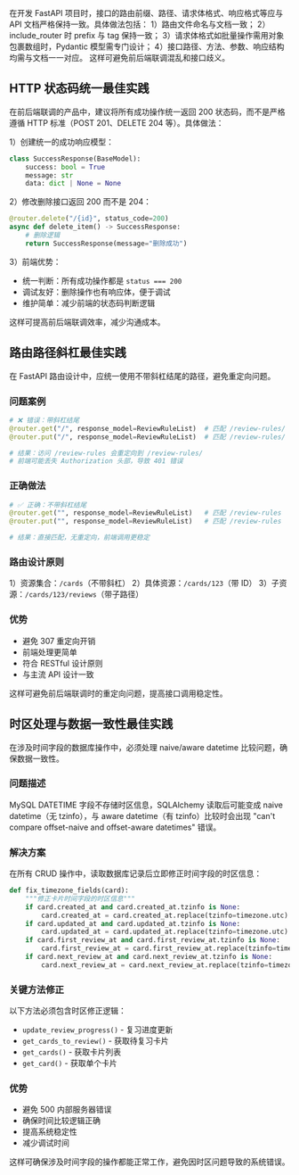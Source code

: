 在开发 FastAPI 项目时，接口的路由前缀、路径、请求体格式、响应格式等应与 API 文档严格保持一致。具体做法包括：
1）路由文件命名与文档一致；
2）include_router 时 prefix 与 tag 保持一致；
3）请求体格式如批量操作需用对象包裹数组时，Pydantic 模型需专门设计；
4）接口路径、方法、参数、响应结构均需与文档一一对应。
这样可避免前后端联调混乱和接口歧义。

## HTTP 状态码统一最佳实践

在前后端联调的产品中，建议将所有成功操作统一返回 200 状态码，而不是严格遵循 HTTP 标准（POST 201、DELETE 204 等）。具体做法：

1）创建统一的成功响应模型：
```python
class SuccessResponse(BaseModel):
    success: bool = True
    message: str
    data: dict | None = None
```

2）修改删除接口返回 200 而不是 204：
```python
@router.delete("/{id}", status_code=200)
async def delete_item() -> SuccessResponse:
    # 删除逻辑
    return SuccessResponse(message="删除成功")
```

3）前端优势：
- 统一判断：所有成功操作都是 `status === 200`
- 调试友好：删除操作也有响应体，便于调试
- 维护简单：减少前端的状态码判断逻辑

这样可提高前后端联调效率，减少沟通成本。

## 路由路径斜杠最佳实践

在 FastAPI 路由设计中，应统一使用不带斜杠结尾的路径，避免重定向问题。

### 问题案例
```python
# ❌ 错误：带斜杠结尾
@router.get("/", response_model=ReviewRuleList)  # 匹配 /review-rules/
@router.put("/", response_model=ReviewRuleList)  # 匹配 /review-rules/

# 结果：访问 /review-rules 会重定向到 /review-rules/
# 前端可能丢失 Authorization 头部，导致 401 错误
```

### 正确做法
```python
# ✅ 正确：不带斜杠结尾
@router.get("", response_model=ReviewRuleList)   # 匹配 /review-rules
@router.put("", response_model=ReviewRuleList)   # 匹配 /review-rules

# 结果：直接匹配，无重定向，前端调用更稳定
```

### 路由设计原则
1）资源集合：`/cards`（不带斜杠）
2）具体资源：`/cards/123`（带 ID）
3）子资源：`/cards/123/reviews`（带子路径）

### 优势
- 避免 307 重定向开销
- 前端处理更简单
- 符合 RESTful 设计原则
- 与主流 API 设计一致

这样可避免前后端联调时的重定向问题，提高接口调用稳定性。

## 时区处理与数据一致性最佳实践

在涉及时间字段的数据库操作中，必须处理 naive/aware datetime 比较问题，确保数据一致性。

### 问题描述
MySQL DATETIME 字段不存储时区信息，SQLAlchemy 读取后可能变成 naive datetime（无 tzinfo），与 aware datetime（有 tzinfo）比较时会出现 "can't compare offset-naive and offset-aware datetimes" 错误。

### 解决方案
在所有 CRUD 操作中，读取数据库记录后立即修正时间字段的时区信息：

```python
def fix_timezone_fields(card):
    """修正卡片时间字段的时区信息"""
    if card.created_at and card.created_at.tzinfo is None:
        card.created_at = card.created_at.replace(tzinfo=timezone.utc)
    if card.updated_at and card.updated_at.tzinfo is None:
        card.updated_at = card.updated_at.replace(tzinfo=timezone.utc)
    if card.first_review_at and card.first_review_at.tzinfo is None:
        card.first_review_at = card.first_review_at.replace(tzinfo=timezone.utc)
    if card.next_review_at and card.next_review_at.tzinfo is None:
        card.next_review_at = card.next_review_at.replace(tzinfo=timezone.utc)
```

### 关键方法修正
以下方法必须包含时区修正逻辑：
- `update_review_progress()` - 复习进度更新
- `get_cards_to_review()` - 获取待复习卡片  
- `get_cards()` - 获取卡片列表
- `get_card()` - 获取单个卡片

### 优势
- 避免 500 内部服务器错误
- 确保时间比较逻辑正确
- 提高系统稳定性
- 减少调试时间

这样可确保涉及时间字段的操作都能正常工作，避免因时区问题导致的系统错误。 